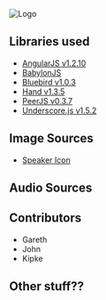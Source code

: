 ![Logo](http://puu.sh/6OPOt.png)

## Libraries used

* [AngularJS v1.2.10](http://angularjs.org)
* [BabylonJS](http://www.babylonjs.com/)
* [Bluebird v1.0.3](https://npmjs.org/package/bluebird)
* [Hand v1.3.5](http://handjs.codeplex.com/)
* [PeerJS v0.3.7](http://peerjs.com/)
* [Underscore.js v1.5.2](http://underscorejs.org/)

## Image Sources

* [Speaker Icon](http://thenounproject.com/term/speaker/6180/)

## Audio Sources

## Contributors

* Gareth
* John
* Kipke

## Other stuff??

